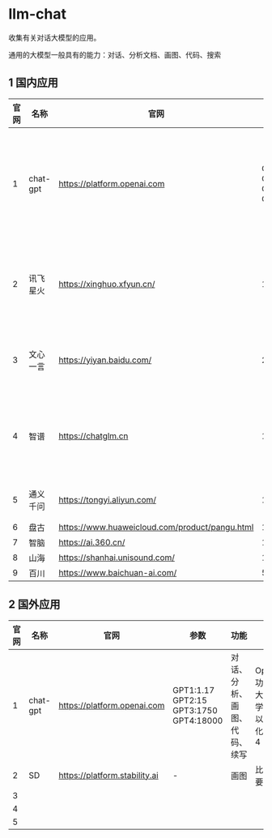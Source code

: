 # llm-chat

 收集有关对话大模型的应用。

通用的大模型一般具有的能力：对话、分析文档、画图、代码、搜索

## 1 国内应用

| 官网 | 名称     | 官网                                           | 参数(亿)                                            | 功能                         | 使用                                                 | 推荐 |
| ---- | -------- | ---------------------------------------------- | --------------------------------------------------- | ---------------------------- | ---------------------------------------------------- | ---- |
| 1    | chat-gpt | https://platform.openai.com                    | GPT1:1.17<br>GPT2:15<br>GPT3:1750<br>GPT4:18000<br> | 对话、分析、画图、代码、续写 | OpenAI，功能最强大，需科学上网所以慢，进化到gpt-4    | +++  |
| 2    | 讯飞星火 | https://xinghuo.xfyun.cn/                      | 1700                                                | 对话、分析、画图、代码       | 讯飞，还行，未见大错误                               | ++   |
| 3    | 文心一言 | https://yiyan.baidu.com/                       | 2600                                                | 对话、识图、搜索             | 百度，勉强，4.0收费，答案很多错误                    | +    |
| 4    | 智谱     | https://chatglm.cn                             | 1750                                                | 对话、嵌入、画图、代码       | 清华，算是可以的，但仍然有问题，而且返回的格式总不对 | ++   |
| 5    | 通义千问 | https://tongyi.aliyun.com/                     | 1000                                                | 对话                         | 阿里巴巴，没有用过                                   | -    |
| 6    | 盘古     | https://www.huaweicloud.com/product/pangu.html | 1000                                                | 对话                         | 华为                                                 | -    |
| 7    | 智脑     | https://ai.360.cn/                             | 1000                                                | 对话                         | 360                                                  | -    |
| 8    | 山海     | https://shanhai.unisound.com/                  | 1000                                                | 对话                         | 云知声                                               | -    |
| 9    | 百川     | https://www.baichuan-ai.com/                   | 530                                                 | 对话                         | 百川智能                                             | -    |

## 2 国外应用

| 官网 | 名称     | 官网                          | 参数                                                    | 功能                         | 使用                                              | 推荐 |
| ---- | -------- | ----------------------------- | ------------------------------------------------------- | ---------------------------- | ------------------------------------------------- | ---- |
| 1    | chat-gpt | https://platform.openai.com   | GPT1:1.17<br/>GPT2:15<br/>GPT3:1750<br/>GPT4:18000<br/> | 对话、分析、画图、代码、续写 | OpenAI，功能最强大，需科学上网所以慢，进化到gpt-4 | +++  |
| 2    | SD       | https://platform.stability.ai | -                                                       | 画图                         | 比dalle.2要好                                     | +    |
| 3    |          |                               |                                                         |                              |                                                   |      |
| 4    |          |                               |                                                         |                              |                                                   |      |
| 5    |          |                               |                                                         |                              |                                                   |      |